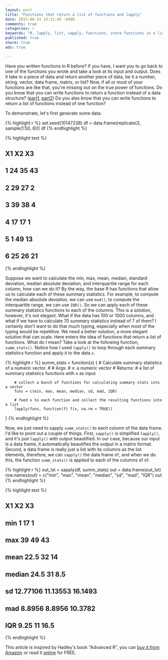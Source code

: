 ```yaml
---
layout: post
title: "Functions that return a list of functions and lapply"
date: 2015-08-24 14:31:49 -0400
comments: true
categories: r
keywords: "R, lapply, list, sapply, functions, store functions in a list"
published: true
share: true
ads: true

---
```


Have you written functions in R before? If you have, I want you to go back to one of the functions you wrote and take a look at its input and output. Does it take in a piece of data and return another piece of data, be it a number, string, vector, data frame, matrix, or list? Now, if all or most of your functions are like that, you're missing out on the true power of functions. Do you know that you can write functions to return a function instead of a data structure? ([part1](http://masterr.org/r/functions-that-return-functions/), [part2](http://masterr.org/r/functions-that-return-functions-part-2/)) Do you also know that you can write functions to return a list of functions instead of one function?

To demonstrate, let's first generate some data. 

{% highlight r %}
set.seed(10147238)
df = data.frame(replicate(3, sample(1:50, 6)))
df
{% endhighlight %}



{% highlight text %}
##   X1 X2 X3
## 1 24 35 43
## 2 29 27  2
## 3 39 38  4
## 4 17 17  1
## 5  1 49 13
## 6 25 26 21
{% endhighlight %}

Suppose we want to calculate the min, max, mean, median, standard deviation, median absolute deviation, and interquartile range for each column, how can we do it? By the way, the base R has functions that allow us to calculate each of these summary statistics. For example, to compute the median absolute deviation, we can use `mad()`; to compute the interquartile range, we can use `IQR()`. So we can apply each of these summary statistics functions to each of the columns. This is a solution, however, it's not elegant. What if the data has 100 or 1000 columns, and what if we have to calculate 70 summary statistics instead of 7 of them? I certainly don't want to do that much typing, especially when most of the typing would be repetitive. We need a better solution, a more elegant solution that can scale. Here enters the idea of functions that return a list of functions. What do I mean? Take a look at the following function, `summ_stats()`. Notice how I used `lapply()` to loop through each summary statistics function and apply it to the data `x`.


{% highlight r %}
summ_stats = function(x) {
        # Calculate summary statistics of a numeric vector.
        #
        # Args:
        #       x: a numeric vector
        # Returns:
        #       a list of summary statistics functions with x as input
        
        # collect a bunch of functions for calculating summary stats into a vector
        funs = c(min, max, mean, median, sd, mad, IQR)
        
        # feed x to each function and collect the resulting functions into a list
        lapply(funs, function(f) f(x, na.rm = TRUE))
}
{% endhighlight %}

Now, we just need to sapply `summ_stats()` to each column of the data frame. I'd like to point out a couple of things. First, `sapply()` is simplified `lapply()`, and it's just `lapply()` with output beautified. In our case, because our input is a data frame, it automatically beautifies the output in a matrix format. Second, a data frame is really just a list with its columns as the list elements, therefore, we can `sapply()` the data frame `df`, and when we do this, the function `summ_stats()` is applied to each of the columns of `df`. 


{% highlight r %}
out_lst = sapply(df, summ_stats)
out = data.frame(out_lst)
row.names(out) = c("min", "max", "mean", "median", "sd", "mad", "IQR")
out
{% endhighlight %}



{% highlight text %}
##              X1       X2      X3
## min           1       17       1
## max          39       49      43
## mean       22.5       32      14
## median     24.5       31     8.5
## sd     12.77106 11.13553 16.1493
## mad      8.8956   8.8956 10.3782
## IQR        9.25       11    16.5
{% endhighlight %}

This article is inspired by Hadley's book "Advanced R", you can <a rel="nofollow" href="http://www.amazon.com/gp/product/1466586966/ref=as_li_tl?ie=UTF8&camp=1789&creative=9325&creativeASIN=1466586966&linkCode=as2&tag=cabaceo-20&linkId=2GDWMZSF4NX32QIO">buy it from Amazon</a><img src="http://ir-na.amazon-adsystem.com/e/ir?t=cabaceo-20&l=as2&o=1&a=1466586966" width="1" height="1" border="0" alt="" style="border:none !important; margin:0px !important;" />
or read it [online](http://adv-r.had.co.nz/Functions.html) for FREE.
